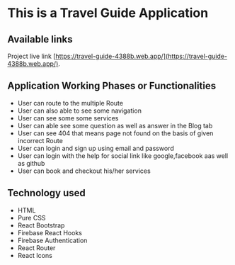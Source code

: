 # This is a Travel Guide Application

## Available links

Project live link [https://travel-guide-4388b.web.app/](https://travel-guide-4388b.web.app/).


## Application Working Phases or Functionalities

- User can route to the multiple Route
- User can also able to see some navigation
- User can see some some services
- User can able see some question as well as answer in the Blog tab
- User can see 404 that means page not found on the basis of given incorrect Route
- User can login and sign up using email and password
- User can login with the help for social link like google,facebook aas well as github
- User can book and checkout his/her services

## Technology used

- HTML
- Pure CSS
- React Bootstrap
- Firebase React Hooks
- Firebase Authentication
- React Router
- React Icons
